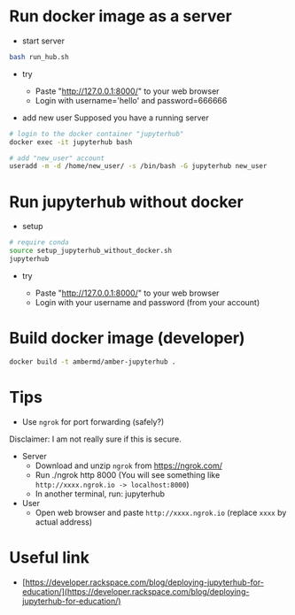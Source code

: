 # Run docker image as a server

- start server

```bash
bash run_hub.sh
```

- try

  - Paste "http://127.0.0.1:8000/" to your web browser
  - Login with username='hello' and password=666666

- add new user
Supposed you have a running server
```bash
# login to the docker container "jupyterhub"
docker exec -it jupyterhub bash

# add "new_user" account
useradd -m -d /home/new_user/ -s /bin/bash -G jupyterhub new_user
```

# Run jupyterhub without docker

- setup
```bash
# require conda
source setup_jupyterhub_without_docker.sh
jupyterhub
```

- try

  - Paste "http://127.0.0.1:8000/" to your web browser
  - Login with your username and password (from your account)

# Build docker image (developer)

```bash
docker build -t ambermd/amber-jupyterhub .
```

# Tips
- Use `ngrok` for port forwarding (safely?)

Disclaimer: I am not really sure if this is secure.

- Server
    - Download and unzip `ngrok` from https://ngrok.com/
    - Run ./ngrok http 8000 (You will see something like `http://xxxx.ngrok.io -> localhost:8000`)
    - In another terminal, run: jupyterhub
- User
    - Open web browser and paste `http://xxxx.ngrok.io` (replace `xxxx` by actual address)
    
# Useful link

- [https://developer.rackspace.com/blog/deploying-jupyterhub-for-education/](https://developer.rackspace.com/blog/deploying-jupyterhub-for-education/)
